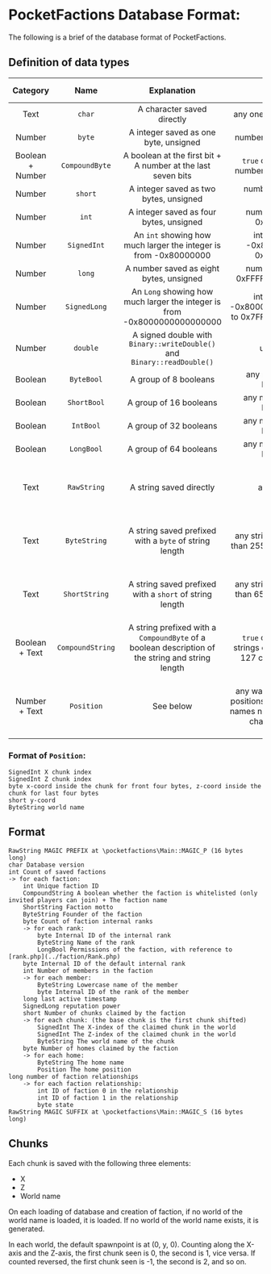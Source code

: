 PocketFactions Database Format:
===
The following is a brief of the database format of PocketFactions.

## Definition of data types
| Category | Name | Explanation | Range | Length (byte(s)) |
| :---: | :---: | :---: | :---: | :---: |
| Text | `char` | A character saved directly | any one-byte character | 1 |
| Number | `byte` | A integer saved as one byte, unsigned | numbers from 0 to 255 | 1 |
| Boolean + Number | `CompoundByte` | A boolean at the first bit + A number at the last seven bits | `true` or `false` + Any numbers from 0 to 127 | 1 |
| Number | `short` | A integer saved as two bytes, unsigned | numbers from 0 to 65535 | 2 |
| Number | `int` | A integer saved as four bytes, unsigned | number from 0 to 0xFFFFFFFF | 4 |
| Number | `SignedInt` | An `int` showing how much larger the integer is from -0x80000000 | integers from -0x80000000 to 0x7FFFFFFF | 4 |
| Number | `long` | A number saved as eight bytes, unsigned | number from 0 to 0xFFFFFFFFFFFFFFFF | 8 |
| Number | `SignedLong` | An `Long` showing how much larger the integer is from -0x8000000000000000 | integers from -0x8000000000000000 to 0x7FFFFFFFFFFFFFFF | 8 |
| Number | `double` | A signed double with `Binary::writeDouble()` and `Binary::readDouble()` | undefined | 8 |
| Boolean | `ByteBool` | A group of 8 booleans | any matches of 8 booleans | 1 |
| Boolean | `ShortBool` | A group of 16 booleans | any matches of 16 booleans | 2 |
| Boolean | `IntBool` | A group of 32 booleans | any matches of 32 booleans | 4 |
| Boolean | `LongBool` | A group of 64 booleans | any matches of 64 booleans | 8 |
| Text | `RawString` | A string saved directly | any strings | The number of characters in the string |
| Text | `ByteString` | A string saved prefixed with a `byte` of string length | any strings of not more than 255 characters long | 1 + The number of characters in the string |
| Text | `ShortString` | A string saved prefixed with a `short` of string length | any strings of not more than 65535 characters long | 2 + The number of characters in the string |
| Boolean + Text | `CompoundString` | A string prefixed with a `CompoundByte` of a boolean description of the string and string length | `true` or `false` + Any strings of not more than 127 characters long | 1 + The number of characters in the string |
| Number + Text | `Position` | See below | any walk-in-able valid positions in any worlds of names not more than 255 characters long | 12 + The number of characters in the world name |

### Format of `Position`:
```
SignedInt X chunk index
SignedInt Z chunk index
byte x-coord inside the chunk for front four bytes, z-coord inside the chunk for last four bytes
short y-coord
ByteString world name
```

## Format
```
RawString MAGIC PREFIX at \pocketfactions\Main::MAGIC_P (16 bytes long)
char Database version
int Count of saved factions
-> for each faction:
    int Unique faction ID
    CompoundString A boolean whether the faction is whitelisted (only invited players can join) + The faction name
    ShortString Faction motto
    ByteString Founder of the faction
    byte Count of faction internal ranks
    -> for each rank:
        byte Internal ID of the internal rank
        ByteString Name of the rank
        LongBool Permissions of the faction, with reference to [rank.php](../faction/Rank.php)
    byte Internal ID of the default internal rank
    int Number of members in the faction
    -> for each member:
        ByteString Lowercase name of the member
        byte Internal ID of the rank of the member
    long last active timestamp
    SignedLong reputation power
    short Number of chunks claimed by the faction
    -> for each chunk: (the base chunk is the first chunk shifted)
        SignedInt The X-index of the claimed chunk in the world
        SignedInt The Z-index of the claimed chunk in the world
        ByteString The world name of the chunk
    byte Number of homes claimed by the faction
    -> for each home:
        ByteString The home name
        Position The home position
long number of faction relationships
    -> for each faction relationship:
        int ID of faction 0 in the relationship
        int ID of faction 1 in the relationship
        byte state
RawString MAGIC SUFFIX at \pocketfactions\Main::MAGIC_S (16 bytes long)
```

## Chunks
Each chunk is saved with the following three elements:
* X
* Z
* World name

On each loading of database and creation of faction, if no world of the world name is loaded, it is loaded. If no world of the world name exists, it is generated.

In each world, the default spawnpoint is at (0, y, 0). Counting along the X-axis and the Z-axis, the first chunk seen is 0, the second is 1, vice versa. If counted reversed, the first chunk seen is -1, the second is 2, and so on.
